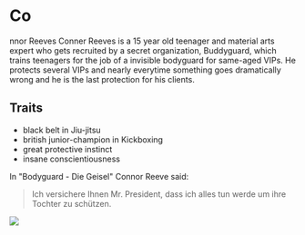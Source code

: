 # Co
nnor Reeves
Conner Reeves is a 15 year old teenager and material arts expert who gets recruited by a secret organization, Buddyguard, which trains teenagers for the job of a invisible bodyguard for same-aged VIPs. He protects several VIPs and nearly everytime something goes dramatically wrong and he is the last protection for his clients.

## Traits
* black belt in Jiu-jitsu
* british junior-champion in Kickboxing
* great protective instinct
* insane conscientiousness


In "Bodyguard - Die Geisel" Connor Reeve said:
>Ich versichere Ihnen Mr. President, dass ich alles tun werde um ihre Tochter zu schützen.


<img src="https://www.bodyguard-books.co.uk/wp-content/uploads/2013/08/Hostage.png"/>
